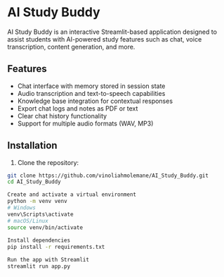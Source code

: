 # AI Study Buddy

AI Study Buddy is an interactive Streamlit-based application designed to assist students with AI-powered study features such as chat, voice transcription, content generation, and more.

## Features

- Chat interface with memory stored in session state
- Audio transcription and text-to-speech capabilities
- Knowledge base integration for contextual responses
- Export chat logs and notes as PDF or text
- Clear chat history functionality
- Support for multiple audio formats (WAV, MP3)

## Installation

1. Clone the repository:

```bash
git clone https://github.com/vinoliahmolemane/AI_Study_Buddy.git
cd AI_Study_Buddy

Create and activate a virtual environment
python -m venv venv
# Windows
venv\Scripts\activate
# macOS/Linux
source venv/bin/activate
 
Install dependencies
pip install -r requirements.txt

Run the app with Streamlit
streamlit run app.py
